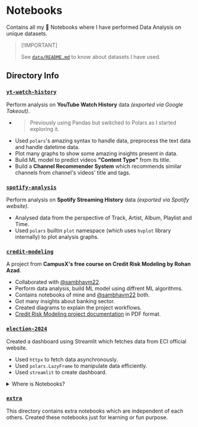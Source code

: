 # Notebooks

Contains all my 📓 Notebooks where I have performed Data Analysis on unique datasets.

> \[!IMPORTANT\]
>
> See [`data/README.md`](data/README.md) to know about datasets I have used.

## Directory Info

### [`yt-watch-history`](yt-watch-history/)

Perform analysis on **YouTube Watch History** data _(exported via Google Takeout)_.

- > Previously using Pandas but switched to Polars as I started exploring it.
- Used `polars`'s amazing syntax to handle data, preprocess the text data and handle datetime data.
- Plot many graphs to show some amazing insights present in data.
- Build ML model to predict videos **"Content Type"** from its title.
- Build a **Channel Recommender System** which recommends similar channels from channel's videos' title and tags.

### [`spotify-analysis`](spotify-analysis/)

Perform analysis on **Spotify Streaming History** data _(exported via Spotify website)_.

- Analysed data from the perspective of Track, Artist, Album, Playlist and Time.
- Used `polars` builtin `plot` namespace (which uses `hvplot` library internally) to plot analysis graphs.

### [`credit-modeling`](credit-modeling/)

A project from **CampusX's free course on Credit Risk Modeling by Rohan Azad**.

- Collaborated with [@sambhavm22].
- Perform data analysis, build ML model using diffrent ML algorithms.
- Contains notebooks of mine and [@sambhavm22] both.
- Got many insights about banking sector.
- Created diagrams to explain the project workflows.
- [Credit Risk Modeling project documentation] in PDF format.

[Credit Risk Modeling project documentation]: credit-modeling/docs/DOCUMENTATION.pdf
[@sambhavm22]: https://github.com/sambhavm22

### [`election-2024`](election-2024/)

Created a dashboard using Streamlit which fetches data from ECI official website.

- Used `httpx` to fetch data asynchronously.
- Used `polars.LazyFrame` to manipulate data efficiently.
- Used `streamlit` to create dashboard.

<details>
<summary>Where is Notebooks?</summary>

There are no notebooks present in this project because I've converted those into `.py`
scripts because I have to create a dashboard using it and converted notebook's
non-`async` codes into `async` code.

</details>

### [`extra`](extra/)

This directory contains extra notebooks which are independent of each others.
Created these notebooks just for learning or fun purpose.
